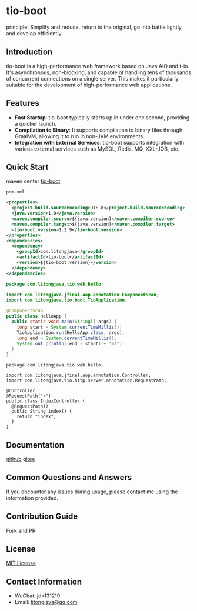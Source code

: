 # tio-boot

principle: Simplify and reduce, return to the original, go into battle lightly, and develop efficiently  
## Introduction
tio-boot is a high-performance web framework based on Java AIO and t-io. It's asynchronous, non-blocking, and capable of handling tens of thousands of concurrent connections on a single server. This makes it particularly suitable for the development of high-performance web applications.

## Features
- **Fast Startup**: tio-boot typically starts up in under one second, providing a quicker launch.
- **Compilation to Binary**: It supports compilation to binary files through GraalVM, allowing it to run in non-JVM environments.
- **Integration with External Services**: tio-boot supports integration with various external services such as MySQL, Redis, MQ, XXL-JOB, etc.

## Quick Start
maven center [tio-boot](https://central.sonatype.com/artifact/com.litongjava/tio-boot)  

`pom.xml`
```xml
<properties>
  <project.build.sourceEncoding>UTF-8</project.build.sourceEncoding>
  <java.version>1.8</java.version>
  <maven.compiler.source>${java.version}</maven.compiler.source>
  <maven.compiler.target>${java.version}</maven.compiler.target>
  <tio-boot.version>1.2.9</tio-boot.version>
</properties>
<dependencies>
  <dependency>
    <groupId>com.litongjava</groupId>
    <artifactId>tio-boot</artifactId>
    <version>${tio-boot.version}</version>
  </dependency>
</dependencies>
```

```java
package com.litongjava.tio.web.hello;

import com.litongjava.jfinal.aop.annotation.ComponentScan;
import com.litongjava.tio.boot.TioApplication;

@ComponentScan
public class HelloApp {
  public static void main(String[] args) {
    long start = System.currentTimeMillis();
    TioApplication.run(HelloApp.class, args);
    long end = System.currentTimeMillis();
    System.out.println((end - start) + "ms");
  }
}
```
```
package com.litongjava.tio.web.hello;

import com.litongjava.jfinal.aop.annotation.Controller;
import com.litongjava.tio.http.server.annotation.RequestPath;

@Controller
@RequestPath("/")
public class IndexController {
  @RequestPath()
  public String index() {
    return "index";
  }
}
```
## Documentation
[github](https://litongjava.github.io/tio-boot-docs/)
[gitee](https://gitee.com/ppnt/tio-boot-docs/tree/main/docs)

## Common Questions and Answers
If you encounter any issues during usage, please contact me using the information provided.

## Contribution Guide
Fork and PR

## License
[MIT License](LICENSE)

## Contact Information
- WeChat: jdk131219
- Email: litongjava@qq.com
